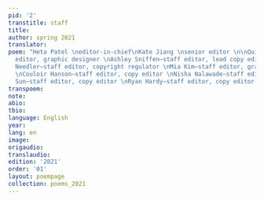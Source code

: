 ```yaml
---
pid: '2'
transtitle: staff
title: 
author: spring 2021
translator: 
poem: "Heta Patel \neditor-in-chief\nKate Jiang \nsenior editor \n\nQuinn Gruber—staff
  editor, graphic designer \nAshley Sniffen—staff editor, lead copy editor \nChardonnay
  Needler—staff editor, copyright regulator \nMia Kim—staff editor, graphic designer
  \nCouloir Hanson—staff editor, copy editor \nNisha Nalawade—staff editor \nLiwa
  Sun—staff editor, copy editor \nRyan Hardy—staff editor, copy editor \n"
transpoem: 
note: 
abio: 
tbio: 
language: English
year: 
lang: en
image: 
origaudio: 
translaudio: 
edition: '2021'
order: '01'
layout: poempage
collection: poems_2021
---
```

